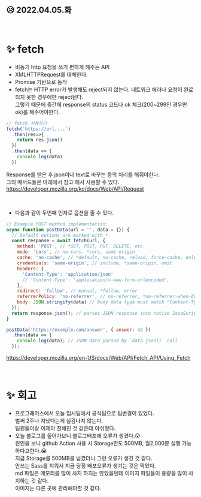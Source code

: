 ## 😥 2022.04.05.화

<br/>

# ✨ fetch
- 비동기 http 요청을 쓰기 편하게 해주는 API
- XMLHTTPRequest를 대체한다.
- Promise 기반으로 동작
- fetch는 HTTP error가 발생해도 reject되지 않는다. 네트워크 에러나 요청이 완료되지 못한 경우에만 reject된다.   
  그렇기 때문에 중간에 response의 status 코드나 ok 체크(200~299인 경우만 ok)를 해주어야한다.

```js   
// fetch 사용하기
fetch(`https://url....`)
  .then(res=>{
    return res.json()
  })
  .then(data => {
    console.log(data)
  })
```
Response를 받은 후 json이나 text로 바꾸는 등의 처리를 해줘야한다.  
그외 메서드들은 아래에서 참고 해서 사용할 수 있다.  
<https://developer.mozilla.org/ko/docs/Web/API/Request>  

<br />

- 다음과 같이 두번째 인자로 옵션을 줄 수 있다.  
```js
// Example POST method implementation:
async function postData(url = '', data = {}) {
  // Default options are marked with *
  const response = await fetch(url, {
    method: 'POST', // *GET, POST, PUT, DELETE, etc.
    mode: 'cors', // no-cors, *cors, same-origin
    cache: 'no-cache', // *default, no-cache, reload, force-cache, only-if-cached
    credentials: 'same-origin', // include, *same-origin, omit
    headers: {
      'Content-Type': 'application/json'
      // 'Content-Type': 'application/x-www-form-urlencoded',
    },
    redirect: 'follow', // manual, *follow, error
    referrerPolicy: 'no-referrer', // no-referrer, *no-referrer-when-downgrade, origin, origin-when-cross-origin, same-origin, strict-origin, strict-origin-when-cross-origin, unsafe-url
    body: JSON.stringify(data) // body data type must match "Content-Type" header
  });
  return response.json(); // parses JSON response into native JavaScript objects
}

postData('https://example.com/answer', { answer: 42 })
  .then(data => {
    console.log(data); // JSON data parsed by `data.json()` call
  });
```
<https://developer.mozilla.org/en-US/docs/Web/API/Fetch_API/Using_Fetch>

<br />

# ✨ 회고
- 프로그래머스에서 오늘 임시팀에서 공식팀으로 팀변경이 있었다.  
  벌써 2주나 지났다는게 실감나지 않는다.  
  팀원들이랑 이제야 친해진 것 같은데 아쉬웠다.  
- 오늘 블로그를 들어가보니 블로그배포에 오류가 생겼다.😲  
  원인을 보니 github Action 사용 시 Storage한도 500MB, 월2,000분 실행 가능하다고한다.😭  
  지금 Storage를 500MB를 넘겼더니 그런 오류가 생긴 것 같다.  
  안쓰는 Sass를 지워서 지금 당장 배포오류가 생기는 것은 막았다.  
  md 파일은 메모리를 많이 차지 하지는 않았을텐데 이미지 파일들이 용량을 많이 차지하는 것 같다.  
  이미지는 다른 곳에 관리해야할 것 같다.  
  

